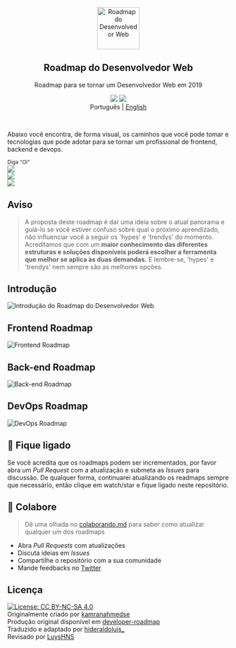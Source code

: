 <p align="center">
  <a href="https://github.com/hideraldus13/roadmap-do-desenvolvedor-web">
    <img src="https://i.imgur.com/Uid1O3A.png" alt="Roadmap do Desenvolvedor Web" width="96" height="96">
  </a>
  <h2 align="center">Roadmap do Desenvolvedor Web</h2>
  <p align="center">Roadmap para se tornar um Desenvolvedor Web em 2019</p>
  <p align="center">
    <a href="https://github.com/hideraldus13/roadmap-do-desenvolvedor-web#-introduction"><img src="https://img.shields.io/badge/Roadmap-2019-yellowgreen.svg"/></a>
    <a href="https://twitter.com/hideraldoluis_"><img src="https://img.shields.io/badge/Feedback-%40hideraldoluis__-blue.svg"/></a></a>
  <br>
  <span>Português</span> |
  <a href="https://github.com/kamranahmedse/developer-roadmap">English</a>
  </p>
  <br>
</p>

Abaixo você encontra, de forma visual, os caminhos que você pode tomar e tecnologias que pode adotar para se tornar um profissional de frontend, backend e devops. 

<sub>Diga "Oi" <br> 
  <a href="https://medium.com/dev-in-anything"><img src="https://img.shields.io/badge/Medium-Dev%20in%20Anything-lightgrey.svg"/></a><br>
  <a href="https://twitter.com/hideraldoluis_"><img src="https://img.shields.io/badge/Twitter-%40hideraldoluis__-blue.svg"/></a><br>
  <a href="https://www.linkedin.com/in/hideraldoluis/"><img src="https://img.shields.io/badge/LinkedIn-%40hideraldoluis_-blue.svg"/></a>
</sub>

## Aviso
> A proposta deste roadmap é dar uma ideia sobre o atual panorama e guiá-lo se você estiver confuso sobre qual o próximo aprendizado, não influenciar você a seguir os 'hypes' e 'trendys' do momento. Acreditamos que com um <b>maior conhecimento das diferentes estruturas e soluções disponíveis poderá escolher a ferramenta que melhor se aplica às duas demandas.</b> E lembre-se, 'hypes' e 'trendys' nem sempre são as melhores opções. 

## Introdução

![Introdução do Roadmap do Desenvolvedor Web](./images/intro.png)

## Frontend Roadmap

![Frontend Roadmap](./images/frontend.png)

## Back-end Roadmap

![Back-end Roadmap](./images/backend.png)

## DevOps Roadmap

![DevOps Roadmap](./images/devops.png)

## 🚦 Fique ligado

Se você acredita que os roadmaps podem ser incrementados, por favor abra um <i>Pull Request</i> com a atualização e submeta as <i>Issues</i> para discussão. De qualquer forma, continuarei atualizando os readmaps sempre que necessário, então clique em watch/star e fique ligado neste repositório. 

## 🙌 Colabore

> Dê uma olhada no [colaborando.md](./colaborando.md) para saber como atualizar qualquer um dos roadmaps

- Abra <i>Pull Requests</i> com atualizações
- Discuta ideias em <i>Issues</i>
- Compartilhe o repositório com a sua comunidade
- Mande feedbacks no [Twitter](https://twitter.com/hideraldoluis_)

## Licença

[![License: CC BY-NC-SA 4.0](https://img.shields.io/badge/License-CC%20BY--NC--SA%204.0-lightgrey.svg)](https://creativecommons.org/licenses/by-nc-sa/4.0/) <br>
Originalmente criado por [kamranahmedse](https://twitter.com/kamranahmedse) <br>
Produção original disponível em [developer-roadmap](https://github.com/kamranahmedse/developer-roadmap) <br>
Traduzido e adaptado por [hideraldoluis_](https://twitter.com/hideraldoluis_) <br>
Revisado por [LuysHNS](https://twitter.com/LuysHNS)
